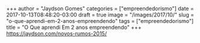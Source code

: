 +++
author = "Jaydson Gomes"
categories = ["empreendedorismo"]
date = 2017-10-13T08:48:20-03:00
draft = true
image = "/images/2017/10/"
slug = "o-que-aprendi-em-2-anos-empreendendo"
tags = ["empreendedorismo"]
title = "O Que aprendi Em 2 anos empreendendo"
+++
https://jaydson.com/novos-rumos-2015/